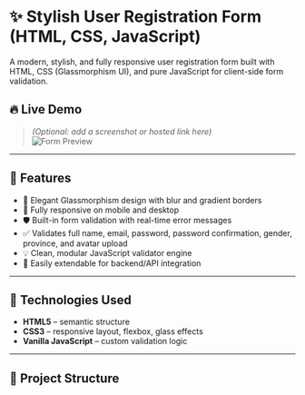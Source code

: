 # ✨ Stylish User Registration Form (HTML, CSS, JavaScript)

A modern, stylish, and fully responsive user registration form built with HTML, CSS (Glassmorphism UI), and pure JavaScript for client-side form validation.

## 🔥 Live Demo

> *(Optional: add a screenshot or hosted link here)*  
> ![Form Preview](https://your-image-link.com/form-preview.png)

---

## 🚀 Features

- 🎨 Elegant Glassmorphism design with blur and gradient borders
- 📱 Fully responsive on mobile and desktop
- 🛡️ Built-in form validation with real-time error messages
- ✅ Validates full name, email, password, password confirmation, gender, province, and avatar upload
- 💡 Clean, modular JavaScript validator engine
- 🔌 Easily extendable for backend/API integration

---

## 🧰 Technologies Used

- **HTML5** – semantic structure
- **CSS3** – responsive layout, flexbox, glass effects
- **Vanilla JavaScript** – custom validation logic

---

## 📁 Project Structure

